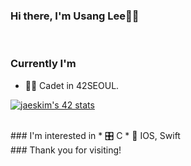 <!--
**e53/e53** is a ✨ _special_ ✨ repository because its `README.md` (this file) appears on your GitHub profile.

Here are some ideas to get you started:

- 🔭 I’m currently working on ...
- 🌱 I’m currently learning ...
- 👯 I’m looking to collaborate on ...
- 🤔 I’m looking for help with ...
- 💬 Ask me about ...
- 📫 How to reach me: ...
- 😄 Pronouns: ...
- ⚡ Fun fact: ...
-->
### Hi there, I'm Usang Lee🙋‍♂️
<br>

### Currently I'm
* 👨‍💻 Cadet in 42SEOUL.<br>

[![jaeskim's 42 stats](https://badge42.herokuapp.com/api/stats/ulee?privacyEmail=true)](https://github.com/JaeSeoKim/badge42)

<br>
### I'm interested in
* 🎛 C
* 📲 IOS, Swift

<br>
### Thank you for visiting!


